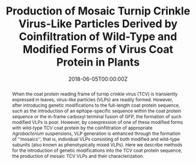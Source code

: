 ---
title: "Production of Mosaic Turnip Crinkle Virus-Like Particles Derived by Coinfiltration of Wild-Type and Modified Forms of Virus Coat Protein in Plants"
authors:

- admin
- George P. Lomonossoff
- Keith Saunders

author_notes:
# - "Equal contribution"
# - "Equal contribution"
date: "2018-06-05T00:00:00Z"
doi: "https://doi.org/10.1007/978-1-4939-7808-3_1"

# Schedule page publish date (NOT publication's date).
publishDate: "2017-04-01T00:00:00Z"

# Publication type.
# Legend: 0 = Uncategorized; 1 = Conference paper; 2 = Journal article;
# 3 = Preprint / Working Paper; 4 = Report; 5 = Book; 6 = Book section;
# 7 = Thesis; 8 = Patent
publication_types: ["6"]

# Publication name and optional abbreviated publication name.
publication: "*Methods in Molecular Biology*, 1776, 3–17"
publication_short: ""

abstract: When the coat protein reading frame of turnip crinkle virus (TCV) is transiently expressed in leaves, virus-like particles (VLPs) are readily formed. However, after introducing genetic modifications to the full-length coat protein sequence, such as the introduction of an epitope-specific sequence within the coat protein sequence or the in-frame carboxyl terminal fusion of GFP, the formation of such modified VLPs is poor. However, by coexpression of one of these modified forms with wild-type TCV coat protein by the coinfiltration of appropriate *Agrobacterium* suspensions, VLP generation is enhanced through the formation of ''mosaics'', that is, individual VLPs consisting of both modified and wild-type subunits (also known as phenotypically mixed VLPs). Here we describe methods for the introduction of genetic modifications into the TCV coat protein sequence, the production of mosaic TCV VLPs and their characterization. 

# Summary. An optional shortened abstract.
# summary: Lorem ipsum dolor sit amet, consectetur adipiscing elit. Duis posuere tellus ac convallis placerat. Proin tincidunt magna sed ex sollicitudin condimentum.

# links:
# - name: ""
#   url: ""
url_pdf: uploads/CastellsGraells-2018-MethodsMolecularBiology.pdf
# url_code: ''
# url_dataset: ''
# url_poster: ''
# url_project: ''
# url_slides: ''
# url_source: ''
# url_video: ''

ags:
- Source Themes
featured: true

# Featured image
# To use, add an image named `featured.jpg/png` to your page's folder. 
image:
  caption: ''
  focal_point: ""

# Associated Projects (optional).
#   Associate this publication with one or more of your projects.
#   Simply enter your project's folder or file name without extension.
#   E.g. `internal-project` references `content/project/internal-project/index.md`.
#   Otherwise, set `projects: []`.
projects: []

# Slides (optional).
#   Associate this publication with Markdown slides.
#   Simply enter your slide deck's filename without extension.
#   E.g. `slides: "example"` references `content/slides/example/index.md`.
#   Otherwise, set `slides: ""`.
# slides: example
---
